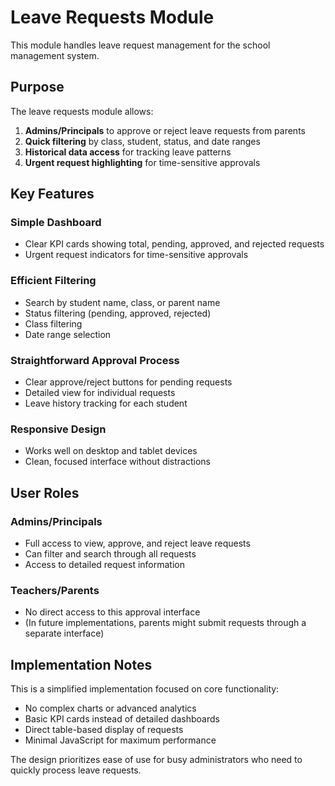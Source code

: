 # Leave Requests Module

This module handles leave request management for the school management system.

## Purpose

The leave requests module allows:
1. **Admins/Principals** to approve or reject leave requests from parents
2. **Quick filtering** by class, student, status, and date ranges
3. **Historical data access** for tracking leave patterns
4. **Urgent request highlighting** for time-sensitive approvals

## Key Features

### Simple Dashboard
- Clear KPI cards showing total, pending, approved, and rejected requests
- Urgent request indicators for time-sensitive approvals

### Efficient Filtering
- Search by student name, class, or parent name
- Status filtering (pending, approved, rejected)
- Class filtering
- Date range selection

### Straightforward Approval Process
- Clear approve/reject buttons for pending requests
- Detailed view for individual requests
- Leave history tracking for each student

### Responsive Design
- Works well on desktop and tablet devices
- Clean, focused interface without distractions

## User Roles

### Admins/Principals
- Full access to view, approve, and reject leave requests
- Can filter and search through all requests
- Access to detailed request information

### Teachers/Parents
- No direct access to this approval interface
- (In future implementations, parents might submit requests through a separate interface)

## Implementation Notes

This is a simplified implementation focused on core functionality:
- No complex charts or advanced analytics
- Basic KPI cards instead of detailed dashboards
- Direct table-based display of requests
- Minimal JavaScript for maximum performance

The design prioritizes ease of use for busy administrators who need to quickly process leave requests.